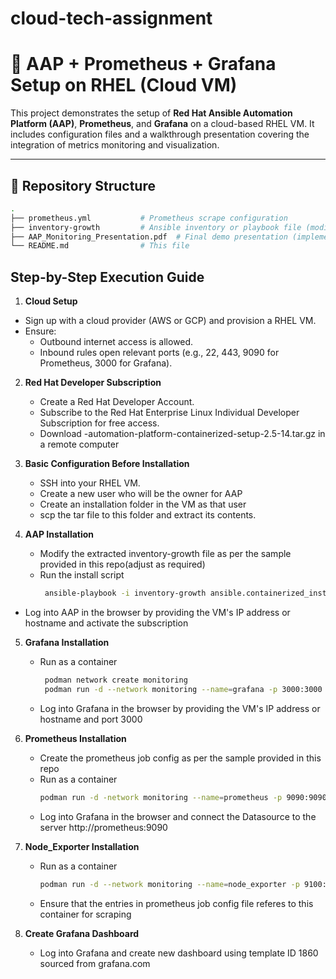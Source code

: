 # cloud-tech-assignment

# 🚀 AAP + Prometheus + Grafana Setup on RHEL (Cloud VM)

This project demonstrates the setup of **Red Hat Ansible Automation Platform (AAP)**, **Prometheus**, and **Grafana** on a cloud-based RHEL VM. It includes configuration files and a walkthrough presentation covering the integration of metrics monitoring and visualization.

---

## 📁 Repository Structure

```bash
.
├── prometheus.yml           # Prometheus scrape configuration
├── inventory-growth         # Ansible inventory or playbook file (modify as needed)
├── AAP_Monitoring_Presentation.pdf  # Final demo presentation (implementation summary)
└── README.md                # This file
```
## Step-by-Step Execution Guide
1. **Cloud Setup**
  - Sign up with a cloud provider (AWS or GCP) and provision a RHEL VM.
  - Ensure:
    - Outbound internet access is allowed.
    - Inbound rules open relevant ports (e.g., 22, 443, 9090 for Prometheus, 3000 for Grafana).

2. **Red Hat Developer Subscription**
   - Create a Red Hat Developer Account.
   - Subscribe to the Red Hat Enterprise Linux Individual Developer Subscription for free access.
   - Download -automation-platform-containerized-setup-2.5-14.tar.gz in a remote computer

3. **Basic Configuration Before Installation**
   - SSH into your RHEL VM.
   - Create a new user who will be the owner for AAP
   - Create an installation folder in the VM as that user
   - scp the tar file to this folder and extract its contents.

4. **AAP Installation**
   - Modify the extracted inventory-growth file as per the sample provided in this repo(adjust as required)
   - Run the install script
     ``` bash
      ansible-playbook -i inventory-growth ansible.containerized_installer.install
     ```
  - Log into AAP in the browser by providing the VM's IP address or hostname and activate the subscription
    
5. **Grafana Installation**
   - Run as a container
     ``` bash
      podman network create monitoring
      podman run -d --network monitoring --name=grafana -p 3000:3000 grafana/grafana
     ```
   - Log into Grafana in the browser by providing the VM's IP address or hostname and port 3000

6. **Prometheus Installation**
   - Create the prometheus job config as per the sample provided in this repo
   - Run as a container
     ``` bash
     podman run -d -network monitoring --name=prometheus -p 9090:9090 -v /home/aap/prometheus/prometheus.yml:/etc/prometheus/prometheus.yml:ro,z prom/prometheus
     ```
   - Log into Grafana in the browser and connect the Datasource to the server http://prometheus:9090
     
7. **Node_Exporter Installation**
   - Run as a container
     ``` bash
     podman run -d --network monitoring --name=node_exporter -p 9100:9100 prom/node-exporter
     ```
   - Ensure that the entries in prometheus job config file referes to this container for scraping
     
8. **Create Grafana Dashboard**
   - Log into Grafana and create new dashboard using template ID 1860 sourced from grafana.com
     
